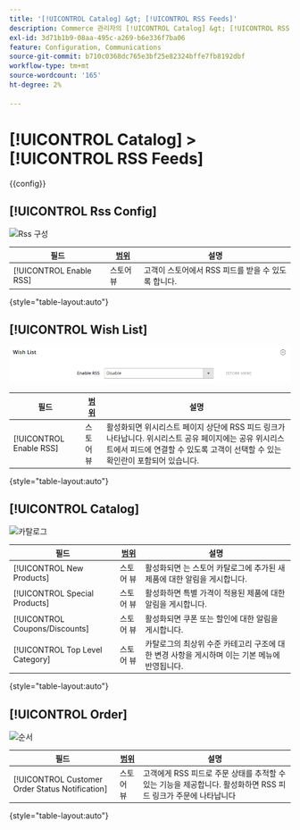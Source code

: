 ```yaml
---
title: '[!UICONTROL Catalog] &gt; [!UICONTROL RSS Feeds]'
description: Commerce 관리자의 [!UICONTROL Catalog] &gt; [!UICONTROL RSS Feeds] 페이지에서 구성 설정을 검토하십시오.
exl-id: 3d71b1b9-08aa-495c-a269-b6e336f7ba06
feature: Configuration, Communications
source-git-commit: b710c0368dc765e3bf25e82324bffe7fb8192dbf
workflow-type: tm+mt
source-wordcount: '165'
ht-degree: 2%

---
```


# [!UICONTROL Catalog] > [!UICONTROL RSS Feeds]

{{config}}

## [!UICONTROL Rss Config]

![Rss 구성](./assets/rss-feeds-rss-config.png)<!-- zoom -->

<!-- [Rss Config](https://docs.magento.com/user-guide/marketing/rss-feed.html) -->

| 필드 | [범위](../../getting-started/websites-stores-views.md#scope-settings) | 설명 |
|--- |--- |--- |
| [!UICONTROL Enable RSS] | 스토어 뷰 | 고객이 스토어에서 RSS 피드를 받을 수 있도록 합니다. |

{style="table-layout:auto"}

## [!UICONTROL Wish List]

![위시리스트](./assets/rss-feeds-wishlist.png)<!-- zoom -->

<!-- [Wish List](https://docs.magento.com/user-guide/marketing/wishlists.html) -->

| 필드 | [범위](../../getting-started/websites-stores-views.md#scope-settings) | 설명 |
|--- |--- |--- |
| [!UICONTROL Enable RSS] | 스토어 뷰 | 활성화되면 위시리스트 페이지 상단에 RSS 피드 링크가 나타납니다. 위시리스트 공유 페이지에는 공유 위시리스트에서 피드에 연결할 수 있도록 고객이 선택할 수 있는 확인란이 포함되어 있습니다. |

{style="table-layout:auto"}

## [!UICONTROL Catalog]

![카탈로그](./assets/rss-feeds-catalog.png)<!-- zoom -->

<!-- [Catalog](https://docs.magento.com/user-guide/catalog/catalog-menu.html) -->

| 필드 | [범위](../../getting-started/websites-stores-views.md#scope-settings) | 설명 |
|--- |--- |--- |
| [!UICONTROL New Products] | 스토어 뷰 | 활성화되면 는 스토어 카탈로그에 추가된 새 제품에 대한 알림을 게시합니다. |
| [!UICONTROL Special Products] | 스토어 뷰 | 활성화하면 특별 가격이 적용된 제품에 대한 알림을 게시합니다. |
| [!UICONTROL Coupons/Discounts] | 스토어 뷰 | 활성화되면 쿠폰 또는 할인에 대한 알림을 게시합니다. |
| [!UICONTROL Top Level Category] | 스토어 뷰 | 카탈로그의 최상위 수준 카테고리 구조에 대한 변경 사항을 게시하며 이는 기본 메뉴에 반영됩니다. |

{style="table-layout:auto"}

## [!UICONTROL Order]

![순서](./assets/rss-feeds-order.png)<!-- zoom -->

<!-- [Order](https://docs.magento.com/user-guide/sales/order-status-notification.html) -->

| 필드 | [범위](../../getting-started/websites-stores-views.md#scope-settings) | 설명 |
|--- |--- |--- |
| [!UICONTROL Customer Order Status Notification] | 스토어 뷰 | 고객에게 RSS 피드로 주문 상태를 추적할 수 있는 기능을 제공합니다. 활성화하면 RSS 피드 링크가 주문에 나타납니다 |

{style="table-layout:auto"}
